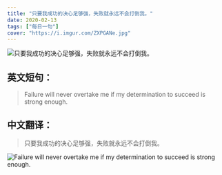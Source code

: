 ```yaml
---
title: "只要我成功的决心足够强，失败就永远不会打倒我。"
date: 2020-02-13
tags: ["每日一句"]
cover: "https://i.imgur.com/ZXPGANe.jpg"
---
```


![只要我成功的决心足够强，失败就永远不会打倒我。](https://i.imgur.com/NyGc5j9.jpg)

## 英文短句：
> Failure will never overtake me if my determination to succeed is strong enough.

<!--more-->

## 中文翻译：
> 只要我成功的决心足够强，失败就永远不会打倒我。

![Failure will never overtake me if my determination to succeed is strong enough.](https://i.imgur.com/XwgJdNC.jpg)

